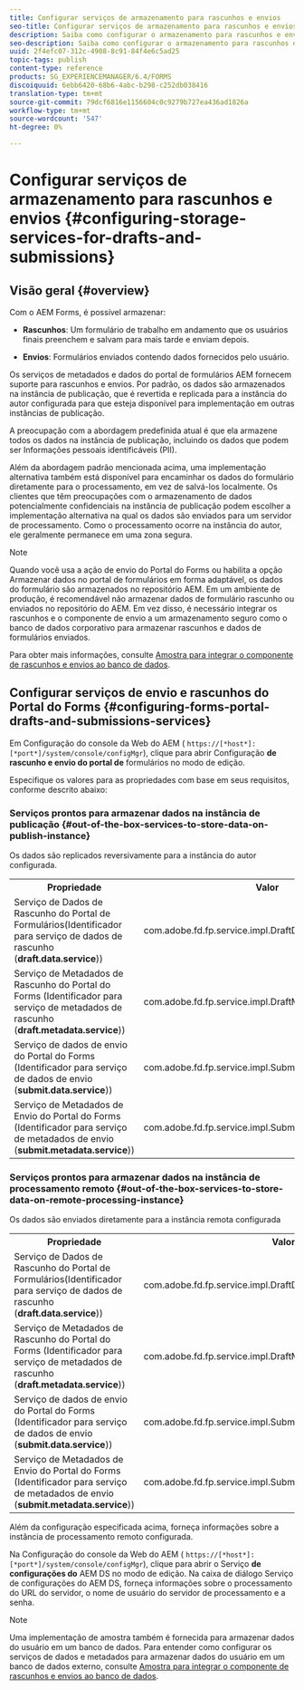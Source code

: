 ```yaml
---
title: Configurar serviços de armazenamento para rascunhos e envios
seo-title: Configurar serviços de armazenamento para rascunhos e envios
description: Saiba como configurar o armazenamento para rascunhos e envios
seo-description: Saiba como configurar o armazenamento para rascunhos e envios
uuid: 2f4efc07-312c-4908-8c91-84f4e6c5ad25
topic-tags: publish
content-type: reference
products: SG_EXPERIENCEMANAGER/6.4/FORMS
discoiquuid: 6ebb6420-68b6-4abc-b298-c252db038416
translation-type: tm+mt
source-git-commit: 79dcf6816e1156604c0c9279b727ea436ad1826a
workflow-type: tm+mt
source-wordcount: '547'
ht-degree: 0%

---
```



# Configurar serviços de armazenamento para rascunhos e envios {#configuring-storage-services-for-drafts-and-submissions}

## Visão geral {#overview}

Com o AEM Forms, é possível armazenar:

* **Rascunhos**: Um formulário de trabalho em andamento que os usuários finais preenchem e salvam para mais tarde e enviam depois.

* **Envios**: Formulários enviados contendo dados fornecidos pelo usuário.

Os serviços de metadados e dados do portal de formulários AEM fornecem suporte para rascunhos e envios. Por padrão, os dados são armazenados na instância de publicação, que é revertida e replicada para a instância do autor configurada para que esteja disponível para implementação em outras instâncias de publicação.

A preocupação com a abordagem predefinida atual é que ela armazene todos os dados na instância de publicação, incluindo os dados que podem ser Informações pessoais identificáveis (PII).

Além da abordagem padrão mencionada acima, uma implementação alternativa também está disponível para encaminhar os dados do formulário diretamente para o processamento, em vez de salvá-los localmente. Os clientes que têm preocupações com o armazenamento de dados potencialmente confidenciais na instância de publicação podem escolher a implementação alternativa na qual os dados são enviados para um servidor de processamento. Como o processamento ocorre na instância do autor, ele geralmente permanece em uma zona segura.

>[!NOTE]
>
>Quando você usa a ação de envio do Portal do Forms ou habilita a opção Armazenar dados no portal de formulários em forma adaptável, os dados do formulário são armazenados no repositório AEM. Em um ambiente de produção, é recomendável não armazenar dados de formulário rascunho ou enviados no repositório do AEM. Em vez disso, é necessário integrar os rascunhos e o componente de envio a um armazenamento seguro como o banco de dados corporativo para armazenar rascunhos e dados de formulários enviados.
>
>Para obter mais informações, consulte [Amostra para integrar o componente de rascunhos e envios ao banco de dados](/help/forms/using/integrate-draft-submission-database.md).

## Configurar serviços de envio e rascunhos do Portal do Forms {#configuring-forms-portal-drafts-and-submissions-services}

Em Configuração do console da Web do AEM ( `https://[*host*]:[*port*]/system/console/configMgr`), clique para abrir Configuração **de rascunho e envio do portal de** formulários no modo de edição.

Especifique os valores para as propriedades com base em seus requisitos, conforme descrito abaixo:

### Serviços prontos para armazenar dados na instância de publicação {#out-of-the-box-services-to-store-data-on-publish-instance}

Os dados são replicados reversivamente para a instância do autor configurada.

<table> 
 <tbody>
  <tr>
   <th>Propriedade</th> 
   <th>Valor</th> 
  </tr>
  <tr>
   <td>Serviço de Dados de Rascunho do Portal de Formulários(Identificador para serviço de dados de rascunho (<strong>draft.data.service</strong>))</td> 
   <td>com.adobe.fd.fp.service.impl.DraftDataServiceImpl<br /> </td> 
  </tr>
  <tr>
   <td>Serviço de Metadados de Rascunho do Portal do Forms (Identificador para serviço de metadados de rascunho (<strong>draft.metadata.service</strong>))</td> 
   <td>com.adobe.fd.fp.service.impl.DraftMetadataServiceImpl<br /> </td> 
  </tr>
  <tr>
   <td>Serviço de dados de envio do Portal do Forms (Identificador para serviço de dados de envio (<strong>submit.data.service</strong>))</td> 
   <td>com.adobe.fd.fp.service.impl.SubmitDataServiceImpl<br /> </td> 
  </tr>
  <tr>
   <td>Serviço de Metadados de Envio do Portal do Forms (Identificador para serviço de metadados de envio (<strong>submit.metadata.service</strong>))</td> 
   <td>com.adobe.fd.fp.service.impl.SubmitMetadataServiceImpl<br /> </td> 
  </tr>
 </tbody>
</table>

### Serviços prontos para armazenar dados na instância de processamento remoto {#out-of-the-box-services-to-store-data-on-remote-processing-instance}

Os dados são enviados diretamente para a instância remota configurada

<table> 
 <tbody>
  <tr>
   <th>Propriedade</th> 
   <th>Valor</th> 
  </tr>
  <tr>
   <td>Serviço de Dados de Rascunho do Portal de Formulários(Identificador para serviço de dados de rascunho (<strong>draft.data.service</strong>))</td> 
   <td>com.adobe.fd.fp.service.impl.DraftDataServiceRemoteImpl<br /> </td> 
  </tr>
  <tr>
   <td>Serviço de Metadados de Rascunho do Portal do Forms (Identificador para serviço de metadados de rascunho (<strong>draft.metadata.service</strong>))</td> 
   <td>com.adobe.fd.fp.service.impl.DraftMetadataServiceRemoteImpl<br /> </td> 
  </tr>
  <tr>
   <td>Serviço de dados de envio do Portal do Forms (Identificador para serviço de dados de envio (<strong>submit.data.service</strong>))</td> 
   <td>com.adobe.fd.fp.service.impl.SubmitDataServiceRemoteImpl<br /> </td> 
  </tr>
  <tr>
   <td>Serviço de Metadados de Envio do Portal do Forms (Identificador para serviço de metadados de envio (<strong>submit.metadata.service</strong>))</td> 
   <td>com.adobe.fd.fp.service.impl.SubmitMetadataServiceRemoteImpl<br /> </td> 
  </tr>
 </tbody>
</table>

Além da configuração especificada acima, forneça informações sobre a instância de processamento remoto configurada.

Na Configuração do console da Web do AEM ( `https://[*host*]:[*port*]/system/console/configMgr`), clique para abrir o Serviço **de configurações do** AEM DS no modo de edição. Na caixa de diálogo Serviço de configurações do AEM DS, forneça informações sobre o processamento do URL do servidor, o nome de usuário do servidor de processamento e a senha.

>[!NOTE]
>
>Uma implementação de amostra também é fornecida para armazenar dados do usuário em um banco de dados. Para entender como configurar os serviços de dados e metadados para armazenar dados do usuário em um banco de dados externo, consulte [Amostra para integrar o componente de rascunhos e envios ao banco de dados](/help/forms/using/integrate-draft-submission-database.md).

